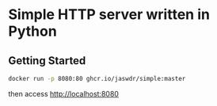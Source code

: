 # Simple HTTP server written in Python

## Getting Started

```bash
docker run -p 8080:80 ghcr.io/jaswdr/simple:master
```

then access [http://localhost:8080](http://localhost:8080)
